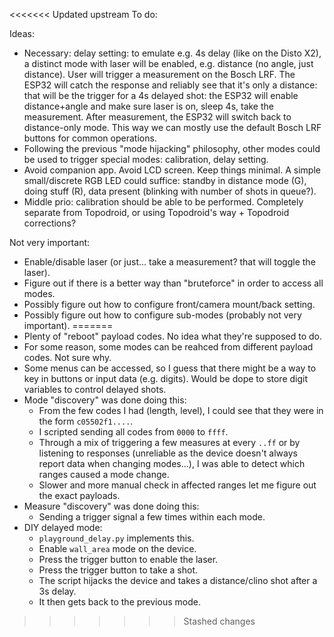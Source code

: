 <<<<<<< Updated upstream
To do:

Ideas:
* Necessary: delay setting: to emulate e.g. 4s delay (like on the Disto X2), a distinct mode with laser will be enabled, e.g. distance (no angle, just distance). User will trigger a measurement on the Bosch LRF. The ESP32 will catch the response and reliably see that it's only a distance: that will be the trigger for a 4s delayed shot: the ESP32 will enable distance+angle and make sure laser is on, sleep 4s, take the measurement. After measurement, the ESP32 will switch back to distance-only mode. This way we can mostly use the default Bosch LRF buttons for common operations.
* Following the previous "mode hijacking" philosophy, other modes could be used to trigger special modes: calibration, delay setting.
* Avoid companion app. Avoid LCD screen. Keep things minimal. A simple small/discrete RGB LED could suffice: standby in distance mode (G), doing stuff (R), data present (blinking with number of shots in queue?).
* Middle prio: calibration should be able to be performed. Completely separate from Topodroid, or using Topodroid's way + Topodroid corrections?

Not very important:
* Enable/disable laser (or just... take a measurement? that will toggle the laser).
* Figure out if there is a better way than "bruteforce" in order to access all modes.
* Possibly figure out how to configure front/camera mount/back setting.
* Possibly figure out how to configure sub-modes (probably not very important).
=======
* Plenty of "reboot" payload codes. No idea what they're supposed to do.
* For some reason, some modes can be reahced from different payload codes. Not sure why.
* Some menus can be accessed, so I guess that there might be a way to key in buttons or input data (e.g. digits). Would be dope to store digit variables to control delayed shots.
* Mode "discovery" was done doing this:
    - From the few codes I had (length, level), I could see that they were in the form `c05502f1....`.
    - I scripted sending all codes from `0000` to `ffff`.
    - Through a mix of triggering a few measures at every `..ff` or by listening to responses (unreliable as the device doesn't always report data when changing modes...), I was able to detect which ranges caused a mode change.
    - Slower and more manual check in affected ranges let me figure out the exact payloads.
* Measure "discovery" was done doing this:
    - Sending a trigger signal a few times within each mode.
* DIY delayed mode:
    - `playground_delay.py` implements this.
    - Enable `wall_area` mode on the device.
    - Press the trigger button to enable the laser.
    - Press the trigger button to take a shot.
    - The script hijacks the device and takes a distance/clino shot after a 3s delay.
    - It then gets back to the previous mode.
>>>>>>> Stashed changes
